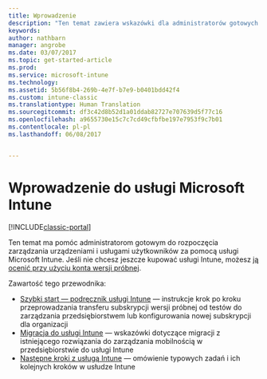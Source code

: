 ```yaml
---
title: Wprowadzenie
description: "Ten temat zawiera wskazówki dla administratorów gotowych do wdrażania usługi Microsoft Intune w zarządzanym przez siebie środowisku produkcyjnym przedsiębiorstwa."
keywords: 
author: nathbarn
manager: angrobe
ms.date: 03/07/2017
ms.topic: get-started-article
ms.prod: 
ms.service: microsoft-intune
ms.technology: 
ms.assetid: 5b56f8b4-269b-4e7f-b7e9-b0401bdd42f4
ms.custom: intune-classic
ms.translationtype: Human Translation
ms.sourcegitcommit: df3c42d8b52d1a01ddab82727e707639d5f77c16
ms.openlocfilehash: a9655730e15c7c7cd49cfbfbe197e7953f9c7b01
ms.contentlocale: pl-pl
ms.lasthandoff: 06/08/2017


---
```


# <a name="get-started-with-microsoft-intune"></a>Wprowadzenie do usługi Microsoft Intune

[!INCLUDE[classic-portal](../includes/classic-portal.md)]

Ten temat ma pomóc administratorom gotowym do rozpoczęcia zarządzania urządzeniami i usługami użytkowników za pomocą usługi Microsoft Intune. Jeśli nie chcesz jeszcze kupować usługi Intune, możesz [ją ocenić przy użyciu konta wersji próbnej](/intune-classic/understand-explore/mobile-device-management-trial-guide-microsoft-intune).

Zawartość tego przewodnika:
- [Szybki start — podręcznik usługi Intune](/intune/setup-steps) — instrukcje krok po kroku przeprowadzania transferu subskrypcji wersji próbnej od testów do zarządzania przedsiębiorstwem lub konfigurowania nowej subskrypcji dla organizacji
- [Migracja do usługi Intune](/intune/migration-guide) — wskazówki dotyczące migracji z istniejącego rozwiązania do zarządzania mobilnością w przedsiębiorstwie do usługi Intune
- [Następne kroki z usługą Intune](prevent-company-data-leaks-from-Office-365-mobile-apps.md) — omówienie typowych zadań i ich kolejnych kroków w usłudze Intune


